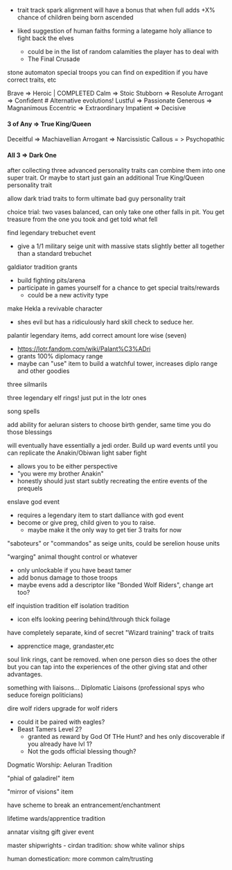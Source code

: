 - trait track spark alignment will have a bonus that when full adds +X% chance of children being born ascended

- liked suggestion of human faiths forming a lategame holy alliance to fight back the elves
   - could be in the list of random calamities the player has to deal with
   - The Final Crusade


stone automaton special troops you can find on expedition if you have correct traits, etc

Brave => Heroic | COMPLETED
Calm => Stoic
Stubborn => Resolute
Arrogant => Confident # Alternative evolutions!
Lustful => Passionate
Generous => Magnanimous
Eccentric => Extraordinary
Impatient => Decisive
#### 3 of Any => True King/Queen

Deceitful => Machiavellian
Arrogant => Narcissistic
Callous = > Psychopathic
#### All 3 => Dark One

after collecting  three advanced personality traits can combine them into one super trait. 
   Or maybe to start just gain an additional True King/Queen personality trait

allow dark triad traits to form ultimate bad guy personality trait

choice trial: two vases balanced, can only take one other falls in pit. You get treasure from the one you took and get told what fell


find legendary trebuchet event
- give a 1/1 military seige unit with massive stats slightly better all together than a standard trebuchet

galdiator tradition grants
   - build fighting pits/arena
   - participate in games yourself for a chance to get special traits/rewards
      - could be a new activity type

make Hekla a revivable character
- shes evil but has a ridiculously hard skill check to seduce her.

palantir legendary items, add correct amount lore wise (seven)
- https://lotr.fandom.com/wiki/Palant%C3%ADri
- grants 100% diplomacy range
- maybe can "use" item to build a watchful tower, increases diplo range and other goodies

three silmarils

three legendary elf rings!
just put in the lotr ones

song spells

add ability for aeluran sisters to choose birth gender, same time you do those blessings

will eventually have essentially a jedi order. Build up ward events until you can replicate the Anakin/Obiwan light saber fight
- allows you to be either perspective
- "you were my brother Anakin"
- honestly should just start subtly recreating the entire events of the prequels

enslave god event
- requires a legendary item to start
dalliance with god event
- become or give preg, child given to you to raise.
   - maybe make it the only way to get tier 3 traits for now

"saboteurs" or "commandos" as seige units, could be serelion house units

"warging" animal thought control or whatever
- only unlockable if you have beast tamer
- add bonus damage to those troops
- maybe evens add a descriptor  like "Bonded Wolf Riders", change art too?


elf inquistion tradition
elf isolation tradition
- icon elfs looking peering behind/through thick foilage


have completely separate, kind of secret "Wizard training" track of traits
- apprenctice mage, grandaster,etc

soul link rings, cant be removed. when one person dies so does the other but you can tap into the experiences of the other giving stat and other advantages.

something with liaisons... Diplomatic Liaisons (professional spys who seduce foreign politicians)

dire wolf riders upgrade for wolf riders
 - could it be paired with eagles?
 - Beast Tamers Level 2?
   - granted as reward by God Of THe Hunt? and hes only discoverable if you already have lvl 1?
   - Not the gods official blessing though?

Dogmatic Worship: Aeluran Tradition

"phial of galadirel" item

"mirror of visions" item

have scheme to break an entrancement/enchantment

lifetime wards/apprentice tradition


annatar visitng gift giver event

master shipwrights - cirdan tradition: show white valinor ships

human domestication: more common calm/trusting